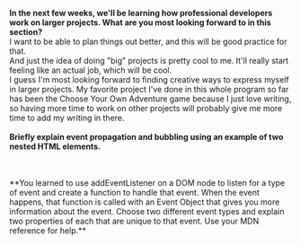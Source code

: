 **In the next few weeks, we'll be learning how professional developers work on larger projects. What are you most looking forward to in this section?**<br/>
I want to be able to plan things out better, and this will be good practice for that.<br/>
And just the idea of doing "big" projects is pretty cool to me. It'll really start feeling like an actual job, which will be cool.<br/>
I guess I'm most looking forward to finding creative ways to express myself in larger projects. My favorite project I've done in this whole program so far has been the Choose Your Own Adventure game because I just love writing, so having more time to work on other projects will probably give me more time to add my writing in there.
<br/>
<br/>
**Briefly explain event propagation and bubbling using an example of two nested HTML elements.**<br/>

<br/>
<br/>
**You learned to use addEventListener on a DOM node to listen for a type of event and create a function to handle that event. When the event happens, that function is called with an Event Object that gives you more information about the event. Choose two different event types and explain two properties of each that are unique to that event. Use your MDN reference for help.**<br/>
